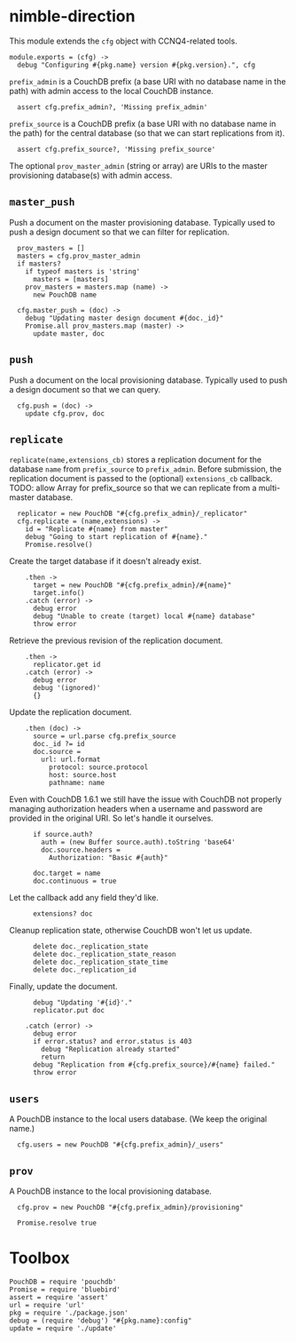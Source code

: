 nimble-direction
================

This module extends the `cfg` object with CCNQ4-related tools.

    module.exports = (cfg) ->
      debug "Configuring #{pkg.name} version #{pkg.version}.", cfg

`prefix_admin` is a CouchDB prefix (a base URI with no database name in the path) with admin access to the local CouchDB instance.

      assert cfg.prefix_admin?, 'Missing prefix_admin'

`prefix_source` is a CouchDB prefix (a base URI with no database name in the path) for the central database (so that we can start replications from it).

      assert cfg.prefix_source?, 'Missing prefix_source'

The optional `prov_master_admin` (string or array) are URIs to the master provisioning database(s) with admin access.

`master_push`
---------------

Push a document on the master provisioning database.
Typically used to push a design document so that we can filter for replication.

      prov_masters = []
      masters = cfg.prov_master_admin
      if masters?
        if typeof masters is 'string'
          masters = [masters]
        prov_masters = masters.map (name) ->
          new PouchDB name

      cfg.master_push = (doc) ->
        debug "Updating master design document #{doc._id}"
        Promise.all prov_masters.map (master) ->
          update master, doc

`push`
------

Push a document on the local provisioning database.
Typically used to push a design document so that we can query.

      cfg.push = (doc) ->
        update cfg.prov, doc

`replicate`
-----------

`replicate(name,extensions_cb)` stores a replication document for the database `name` from `prefix_source` to `prefix_admin`.
Before submission, the replication document is passed to the (optional) `extensions_cb` callback.
TODO: allow Array for prefix_source so that we can replicate from a multi-master database.

      replicator = new PouchDB "#{cfg.prefix_admin}/_replicator"
      cfg.replicate = (name,extensions) ->
        id = "Replicate #{name} from master"
        debug "Going to start replication of #{name}."
        Promise.resolve()

Create the target database if it doesn't already exist.

        .then ->
          target = new PouchDB "#{cfg.prefix_admin}/#{name}"
          target.info()
        .catch (error) ->
          debug error
          debug "Unable to create (target) local #{name} database"
          throw error

Retrieve the previous revision of the replication document.

        .then ->
          replicator.get id
        .catch (error) ->
          debug error
          debug '(ignored)'
          {}

Update the replication document.

        .then (doc) ->
          source = url.parse cfg.prefix_source
          doc._id ?= id
          doc.source =
            url: url.format
              protocol: source.protocol
              host: source.host
              pathname: name

Even with CouchDB 1.6.1 we still have the issue with CouchDB not properly managing authorization headers when a username and password are provided in the original URI. So let's handle it ourselves.

          if source.auth?
            auth = (new Buffer source.auth).toString 'base64'
            doc.source.headers =
              Authorization: "Basic #{auth}"

          doc.target = name
          doc.continuous = true

Let the callback add any field they'd like.

          extensions? doc

Cleanup replication state, otherwise CouchDB won't let us update.

          delete doc._replication_state
          delete doc._replication_state_reason
          delete doc._replication_state_time
          delete doc._replication_id

Finally, update the document.

          debug "Updating '#{id}'."
          replicator.put doc

        .catch (error) ->
          debug error
          if error.status? and error.status is 403
            debug "Replication already started"
            return
          debug "Replication from #{cfg.prefix_source}/#{name} failed."
          throw error

`users`
-------

A PouchDB instance to the local users database. (We keep the original name.)

      cfg.users = new PouchDB "#{cfg.prefix_admin}/_users"

`prov`
------

A PouchDB instance to the local provisioning database.

      cfg.prov = new PouchDB "#{cfg.prefix_admin}/provisioning"

      Promise.resolve true

Toolbox
=======

    PouchDB = require 'pouchdb'
    Promise = require 'bluebird'
    assert = require 'assert'
    url = require 'url'
    pkg = require './package.json'
    debug = (require 'debug') "#{pkg.name}:config"
    update = require './update'
